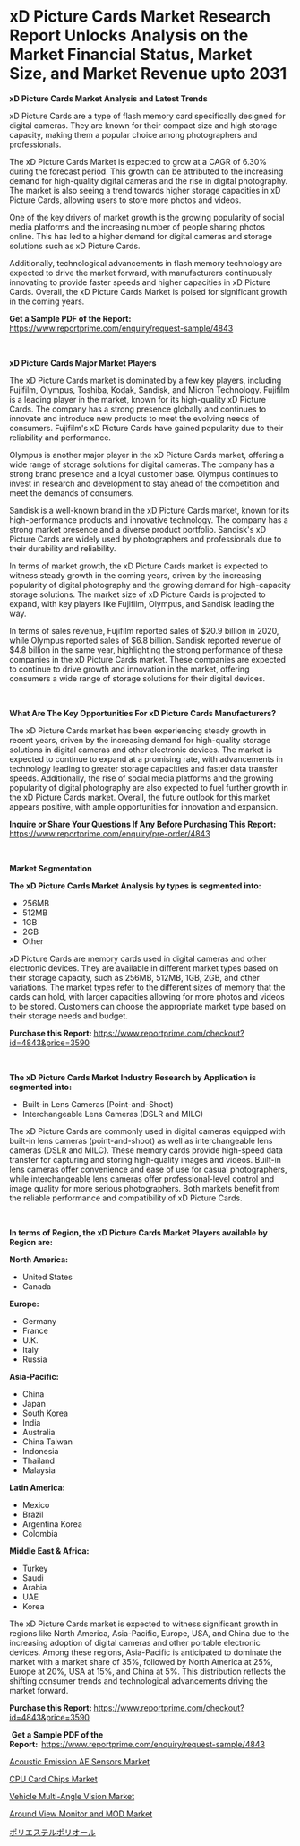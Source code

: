 <p><h1>xD Picture Cards Market Research Report Unlocks Analysis on the Market Financial Status, Market Size, and Market Revenue upto 2031</h1></p><p><strong>xD Picture Cards Market Analysis and Latest Trends</strong></p>
<p><p>xD Picture Cards are a type of flash memory card specifically designed for digital cameras. They are known for their compact size and high storage capacity, making them a popular choice among photographers and professionals.</p><p>The xD Picture Cards Market is expected to grow at a CAGR of 6.30% during the forecast period. This growth can be attributed to the increasing demand for high-quality digital cameras and the rise in digital photography. The market is also seeing a trend towards higher storage capacities in xD Picture Cards, allowing users to store more photos and videos.</p><p>One of the key drivers of market growth is the growing popularity of social media platforms and the increasing number of people sharing photos online. This has led to a higher demand for digital cameras and storage solutions such as xD Picture Cards.</p><p>Additionally, technological advancements in flash memory technology are expected to drive the market forward, with manufacturers continuously innovating to provide faster speeds and higher capacities in xD Picture Cards. Overall, the xD Picture Cards Market is poised for significant growth in the coming years.</p></p>
<p><strong>Get a Sample PDF of the Report:&nbsp;</strong> <a href="https://www.reportprime.com/enquiry/request-sample/4843">https://www.reportprime.com/enquiry/request-sample/4843</a></p>
<p>&nbsp;</p>
<p><strong>xD Picture Cards Major Market Players</strong></p>
<p><p>The xD Picture Cards market is dominated by a few key players, including Fujifilm, Olympus, Toshiba, Kodak, Sandisk, and Micron Technology. Fujifilm is a leading player in the market, known for its high-quality xD Picture Cards. The company has a strong presence globally and continues to innovate and introduce new products to meet the evolving needs of consumers. Fujifilm's xD Picture Cards have gained popularity due to their reliability and performance.</p><p>Olympus is another major player in the xD Picture Cards market, offering a wide range of storage solutions for digital cameras. The company has a strong brand presence and a loyal customer base. Olympus continues to invest in research and development to stay ahead of the competition and meet the demands of consumers.</p><p>Sandisk is a well-known brand in the xD Picture Cards market, known for its high-performance products and innovative technology. The company has a strong market presence and a diverse product portfolio. Sandisk's xD Picture Cards are widely used by photographers and professionals due to their durability and reliability.</p><p>In terms of market growth, the xD Picture Cards market is expected to witness steady growth in the coming years, driven by the increasing popularity of digital photography and the growing demand for high-capacity storage solutions. The market size of xD Picture Cards is projected to expand, with key players like Fujifilm, Olympus, and Sandisk leading the way.</p><p>In terms of sales revenue, Fujifilm reported sales of $20.9 billion in 2020, while Olympus reported sales of $6.8 billion. Sandisk reported revenue of $4.8 billion in the same year, highlighting the strong performance of these companies in the xD Picture Cards market. These companies are expected to continue to drive growth and innovation in the market, offering consumers a wide range of storage solutions for their digital devices.</p></p>
<p>&nbsp;</p>
<p><strong>What Are The Key Opportunities For xD Picture Cards Manufacturers?</strong></p>
<p><p>The xD Picture Cards market has been experiencing steady growth in recent years, driven by the increasing demand for high-quality storage solutions in digital cameras and other electronic devices. The market is expected to continue to expand at a promising rate, with advancements in technology leading to greater storage capacities and faster data transfer speeds. Additionally, the rise of social media platforms and the growing popularity of digital photography are also expected to fuel further growth in the xD Picture Cards market. Overall, the future outlook for this market appears positive, with ample opportunities for innovation and expansion.</p></p>
<p><strong>Inquire or Share Your Questions If Any Before Purchasing This Report:</strong> <a href="https://www.reportprime.com/enquiry/pre-order/4843">https://www.reportprime.com/enquiry/pre-order/4843</a></p>
<p>&nbsp;</p>
<p><strong>Market Segmentation</strong></p>
<p><strong>The xD Picture Cards Market Analysis by types is segmented into:</strong></p>
<p><ul><li>256MB</li><li>512MB</li><li>1GB</li><li>2GB</li><li>Other</li></ul></p>
<p><p>xD Picture Cards are memory cards used in digital cameras and other electronic devices. They are available in different market types based on their storage capacity, such as 256MB, 512MB, 1GB, 2GB, and other variations. The market types refer to the different sizes of memory that the cards can hold, with larger capacities allowing for more photos and videos to be stored. Customers can choose the appropriate market type based on their storage needs and budget.</p></p>
<p><strong>Purchase this Report:&nbsp;</strong><a href="https://www.reportprime.com/checkout?id=4843&price=3590">https://www.reportprime.com/checkout?id=4843&price=3590</a></p>
<p>&nbsp;</p>
<p><strong>The xD Picture Cards Market Industry Research by Application is segmented into:</strong></p>
<p><ul><li>Built-in Lens Cameras (Point-and-Shoot)</li><li>Interchangeable Lens Cameras (DSLR and MILC)</li></ul></p>
<p><p>The xD Picture Cards are commonly used in digital cameras equipped with built-in lens cameras (point-and-shoot) as well as interchangeable lens cameras (DSLR and MILC). These memory cards provide high-speed data transfer for capturing and storing high-quality images and videos. Built-in lens cameras offer convenience and ease of use for casual photographers, while interchangeable lens cameras offer professional-level control and image quality for more serious photographers. Both markets benefit from the reliable performance and compatibility of xD Picture Cards.</p></p>
<p>&nbsp;</p>
<p><strong>In terms of Region, the xD Picture Cards Market Players available by Region are:</strong></p>
<p>
    <p> <strong> North America: </strong>
        <ul>
            <li>United States</li>
            <li>Canada</li>
        </ul>
        </p> 
    <p> <strong> Europe: </strong>
        <ul>
            <li>Germany</li>
            <li>France</li>
            <li>U.K.</li>
            <li>Italy</li>
            <li>Russia</li>
        </ul>
        </p> 
    <p> <strong> Asia-Pacific: </strong>
        <ul>
            <li>China</li>
            <li>Japan</li>
            <li>South Korea</li>
            <li>India</li>
            <li>Australia</li>
            <li>China Taiwan</li>
            <li>Indonesia</li>
            <li>Thailand</li>
            <li>Malaysia</li>
        </ul>
        </p> 
    <p> <strong> Latin America: </strong>
        <ul>
            <li>Mexico</li>
            <li>Brazil</li>
            <li>Argentina Korea</li>
            <li>Colombia</li>
        </ul>
        </p> 
    <p> <strong> Middle East & Africa: </strong>
        <ul>
            <li>Turkey</li>
            <li>Saudi</li>
            <li>Arabia</li>
            <li>UAE</li>
            <li>Korea</li>
        </ul>
    </p>
    </p>
<p><p>The xD Picture Cards market is expected to witness significant growth in regions like North America, Asia-Pacific, Europe, USA, and China due to the increasing adoption of digital cameras and other portable electronic devices. Among these regions, Asia-Pacific is anticipated to dominate the market with a market share of 35%, followed by North America at 25%, Europe at 20%, USA at 15%, and China at 5%. This distribution reflects the shifting consumer trends and technological advancements driving the market forward.</p></p>
<p><strong>Purchase this Report: </strong><a href="https://www.reportprime.com/checkout?id=4843&price=3590">https://www.reportprime.com/checkout?id=4843&price=3590</a></p>
<p>&nbsp;<strong>Get a Sample PDF of the Report:&nbsp;&nbsp;</strong><a href="https://www.reportprime.com/enquiry/request-sample/4843">https://www.reportprime.com/enquiry/request-sample/4843</a></p>
<p><strong></strong></p>
<p><p><a href="https://github.com/danielneavesallisons03mba/Market-Research-Report-List-1/blob/main/acoustic-emission-ae-sensors-market.md">Acoustic Emission AE Sensors Market</a></p><p><a href="https://github.com/dimitrishawkinswaynenp91rgz/Market-Research-Report-List-2/blob/main/cpu-card-chips-market.md">CPU Card Chips Market</a></p><p><a href="https://issuu.com/reportprime-2/docs/vehicle-multi-angle-vision-market-size-2030.pptx">Vehicle Multi-Angle Vision Market</a></p><p><a href="https://issuu.com/reportprime-2/docs/around-view-monitor-and-mod-market-size-2030.pptx">Around View Monitor and MOD Market</a></p><p><a href="https://github.com/luffiazaza/Market-Research-Report-List-1/blob/main/142475915426.md">ポリエステルポリオール</a></p></p>